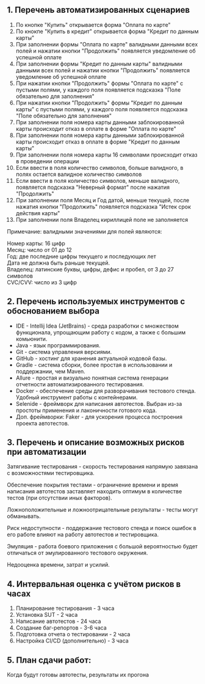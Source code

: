 ## 1. Перечень автоматизированных сценариев
1. По кнопке "Купить" открывается форма "Оплата по карте" 
2. По кнокпе "Купить в кредит" открывается форма "Кредит по данным карты"
3. При заполнении формы "Оплата по карте" валидными данными всех полей и нажатии кнопки "Продолжить" появляется уведомление об успешной оплате
4. При заполнении формы "Кредит по данным карты" валидными данными всех полей и нажатии кнопки "Продолжить" появляется уведомление об успешной оплате
5. При нажатии кнопки "Продолжить" формы "Оплата по карте" с пустыми полями, у каждого поля появляется подсказка "Поле обязательно для заполнения"
6. При нажатии кнопки "Продолжить" формы "Кредит по данным карты" с пустыми полями, у каждого поля появляется подсказка "Поле обязательно для заполнения"
7. При заполнении поля номера карты данными заблокированной карты происходит отказ в оплате в форме "Оплата по карте"
8. При заполнении поля номера карты данными заблокированной карты происходит отказ в оплате в форме "Кредит по данным карты"
9. При заполнении поля номера карты 16 символами происходит отказ в проведении операции
10. Если ввести в поля количество символов, больше валидного, в полях остается валидное количество символов
11. Если ввести в поля количество символов, меньше валидного, появляется подсказка "Неверный формат" после нажатия "Продолжить"
12. При заполнении поля Месяц и Год датой, меньше текущей, после нажатия кнопки "Продолжить" появляется подсказка "Истек срок действия карты"
13. При заполнении поля Владелец кириллицей поле не заполняется


Примечание: валидными значениями для полей являются:

Номер карты: 16 цифр<br>
Месяц: число от 01 до 12<br> 
Год: две последние цифры текущего и последующих лет<br>
Дата не должна быть раньше текущей.<br>
Владелец: латинские буквы, цифры, дефис и пробел, от 3 до 27 символов<br>
CVC/CVV: число из 3 цифр<br>
## 2. Перечень используемых инструментов с обоснованием выбора
- IDE - Intellij Idea (JetBrains) - среда разработки с множеством функционала, упрощающим работу с кодом, а также с большим комьюнити.
- Java - язык программирования.
- Git - система управления версиями.
- GitHub - хостинг для хранения актуальной кодовой базы.
- Gradle - система сборки, более простая в использовании и поддержании, чем Maven.
- Allure - простая и визуально понятная система генерации отчетности автоматизированного тестирования.
- Docker - обеспечение среды для разворачивания тестового стенда. Удобный инструмент работы с контейнерами.
- Selenide - фреймворк для написания автотестов. Выбран из-за простоты применения и лаконичности готового кода.
- Доп. фреймворки: Faker - для ускорения процесса построения проекта автотестов.

## 3. Перечень и описание возможных рисков при автоматизации
Затягивание тестирования - скорость тестирования напрямую завязана с возможностями тестировщика.

Обеспечение покрытия тестами - ограничение времени и время написания автотестов заставляет находить оптимум в количестве тестов (при отсутствии иных факторов).

Ложноположительные и ложноотрицательные результаты - тесты могут обманывать.

Риск недоступности - поддержание тестового стенда и поиск ошибок в его работе влияют на работу автотестов и тестировщика.

Эмуляция - работа боевого приложения с большой вероятностью будет отличаться от эмулированного тестового окружения.

Недооценка времени, затрат и усилий.


## 4. Интервальная оценка с учётом рисков в часах
1) Планирование тестирования - 3 часа
2) Установка SUT - 2 часа
3) Написание автотестов - 24 часа
4) Создание баг-репортов - 3-6 часа
4) Подготовка отчета о тестировании - 2 часа
5) Настройка CI/CD (дополнительно) - 3 часа
## 5. План сдачи работ: 
Когда будут готовы автотесты, результаты их прогона
